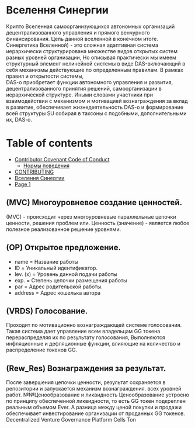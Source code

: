    # Вселення Синергии
Крипто Вселенная самоорганизующихся автономных организаций децентрализованного управления и прямого венчурного финансирования. 
Цель данной вселенной в конечном итоге.
Синергетика Вселенной) - это сложная адаптивная система иерархически структурирована множестве видов открытых систем разных уровней организации, 
Но описывая практически мы имеем структурный элемент нелинейной системы в виде DAS-включающий в себя механизмы действующие по определенным правилам. В рамках правил и открытости системы,  
DAS-o приобретает функции автономного управления и развития, децентрализованного принятия решений, самоорганизации в иерархической структуре. Иными словами участники при взаимодействии с механизмом и мотивацией вознаграждения за вклад в развитие,
обеспечивает жизнедеятельность DAS-o и формирование всей структуры SU собирая в таксоны с подобными, дополнительными их, DAS-o.
# Table of contents

* [Contributor Covenant Code of Conduct](README.md)
  * [Нормы поведения](code\_of\_conduct/normy-povedeniya.md)
* [CONTRIBUTING](CONTRIBUTING.md)
* [Вселення Синергии](<README (1).md>)
* [Page 1](page-1.md)


## (MVC) Многоуровневое создание ценностей.
(MVC) - происходит через многоуровневые параллельные цепочки ценности, решения проблем или. Ценность (значение) - является любое полезное реализованное решение уровнями.  

## (OP) Открытое предложение.
- name = Название работы
- ID = Уникальный идентификатор.
- lev. (x) = Уровень данной подачи работы
- exp. = Степень цепочки размещения работы
- par = Адрес родительской работы.
- address = Адрес кошелька автора 

## (VRDS) Голосование.
Проходит по мотивационно вознаграждающей системе голосования. Такая система дает управление всем владельцам GG токена перераспределяя их по результату голосования,
Выполняются инфляционные и дефляционные функции, влияющие на количество и распределение токенов GG. 

## (Rew_Res) Вознаграждения за результат. 
После завершения цепочки ценности, результат сохраняется в репозитории и запускается механизм вознаграждения. всех уровней работ.
№№Ценообразование и ликвидность
Ценообразование устроено по принципу обеспеченной ликвидности, то есть GG токен подкреплен реальным объемом Ever. А разница между ценой покупки и продажи обеспечивает инвестирование организации от проданных GG токенов.
Decentralized Venture Governance Platform Cells Ton

